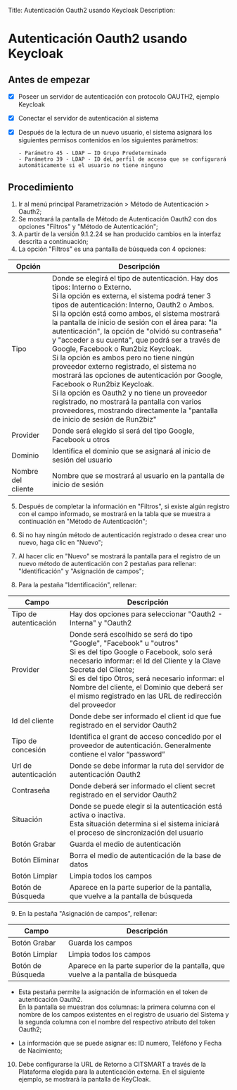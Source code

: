 Title: Autenticación Oauth2 usando Keycloak
Description:

# Autenticación Oauth2 usando Keycloak


## Antes de empezar

- [x] Poseer un servidor de autenticación con protocolo OAUTH2, ejemplo Keycloak  
- [x] Conectar el servidor de autenticación al sistema 
- [x] Después de la lectura de un nuevo usuario, el sistema asignará los siguientes permisos contenidos en los siguientes parámetros:

      - Parámetro 45 - LDAP – ID Grupo Predeterminado 
      - Parámetro 39 - LDAP - ID deL perfil de acceso que se configurará automáticamente si el usuario no tiene ninguno
      

## Procedimiento

1. Ir al menú principal Parametrización > Método de Autenticación > Oauth2; 
2. Se mostrará la pantalla de Método de Autenticación Oauth2 con dos opciones "Filtros" y "Método de Autenticación";
3. A partir de la versión 9.1.2.24 se han producido cambios en la interfaz descrita a continuación; 
4. La opción "Filtros" es una pantalla de búsqueda con 4 opciones:

|Opción|Descripción|
|------|-----------|
|Tipo| Donde se elegirá el tipo de autenticación. Hay dos tipos: Interno o Externo. <br /> Si la opción es externa, el sistema podrá tener 3 tipos de autenticación: Interno, Oauth2 o Ambos. <br /> Si la opción está como ambos, el sistema mostrará la pantalla de inicio de sesión con el área para: "la autenticación", la opción de "olvidó su contraseña" y "acceder a su cuenta", que podrá ser a través de Google, Facebook o Run2biz Keycloak. <br /> Si la opción es ambos pero no tiene ningún proveedor externo registrado, el sistema no mostrará las opciones de autenticación por Google, Facebook o Run2biz Keycloak. <br /> Si la opción es Oauth2 y no tiene un proveedor registrado, no mostrará la pantalla con varios proveedores, mostrando directamente la "pantalla de inicio de sesión de Run2biz"|
|Provider| Donde será elegido si será del tipo Google, Facebook u otros|
|Dominio| Identifica el dominio que se asignará al inicio de sesión del usuario|
|Nombre del cliente| Nombre que se mostrará al usuario en la pantalla de inicio de sesión|

5. Después de completar la información en "Filtros", si existe algún registro con el campo informado, se mostrará en la tabla que se muestra a continuación en "Método de Autenticación";

6. Si no hay ningún método de autenticación registrado o desea crear uno nuevo, haga clic en "Nuevo";
7. Al hacer clic en "Nuevo" se mostrará la pantalla para el registro de un nuevo método de autenticación con 2 pestañas para rellenar: "Identificación" y "Asignación de campos"; 
8. Para la pestaña "Identificación", rellenar:

|Campo|Descripción|
|-----|-----------|
|Tipo de autenticación| Hay dos opciones para seleccionar "Oauth2 - Interna" y "Oauth2|
|Provider| Donde será escolhido se será do tipo "Google", "Facebook" u "outros" <br /> Si es del tipo Google o Facebook, solo será necesario informar: el Id del Cliente y la Clave Secreta del Cliente; <br /> Si es del tipo Otros, será necesario informar: el Nombre del cliente, el Dominio que deberá ser el mismo registrado en las URL de redirección del proveedor| 
|Id del cliente| Donde debe ser informado el client id que fue registrado en el servidor Oauth2| 
|Tipo de concesión| Identifica el grant de acceso concedido por el proveedor de autenticación. Generalmente contiene el valor “password”| 
|Url de autenticación| Donde se debe informar la ruta del servidor de autenticación Oauth2 |  
|Contraseña| Donde deberá ser informado el client secret registrado en el servidor Oauth2 | 
|Situación| Donde se puede elegir si la autenticación está activa o inactiva. <br /> Esta situación determina si el sistema iniciará el proceso de sincronización del usuario|
|Botón Grabar| Guarda el medio de autenticación|
|Botón Eliminar| Borra el medio de autenticación de la base de datos|
|Botón Limpiar| Limpia todos los campos|
|Botón de Búsqueda| Aparece en la parte superior de la pantalla, que vuelve a la pantalla de búsqueda|

9. En la pestaña "Asignación de campos", rellenar:

|Campo|Descripción|
|-----|-----------|
|Botón Grabar| Guarda los campos|
|Botón Limpiar| Limpia todos los campos|
|Botón de Búsqueda| Aparece en la parte superior de la pantalla, que vuelve a la pantalla de búsqueda|

- Esta pestaña permite la asignación de información en el token de autenticación Oauth2. <br /> En la pantalla se muestran dos columnas: la primera columna con el nombre de los campos existentes en el registro de usuario del Sistema y la segunda columna con el nombre del respectivo atributo del token Oauth2;
    
- La información que se puede asignar es: ID numero, Teléfono y Fecha de Nacimiento; 


10. Debe configurarse la URL de Retorno a CITSMART a través de la Plataforma elegida para la autenticación externa. En el siguiente ejemplo, se mostrará la pantalla de KeyCloak.


